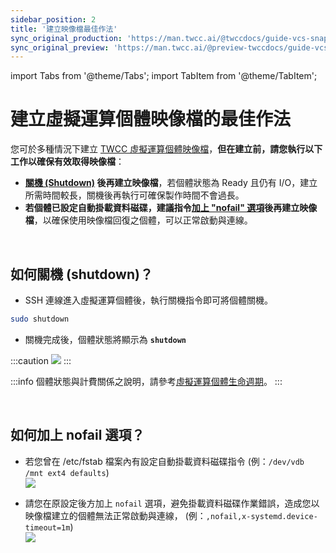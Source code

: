 ```yaml
---
sidebar_position: 2
title: '建立映像檔最佳作法'
sync_original_production: 'https://man.twcc.ai/@twccdocs/guide-vcs-snapshot-best-practice-zh'
sync_original_preview: 'https://man.twcc.ai/@preview-twccdocs/guide-vcs-snapshot-best-practice-zh'
---
```


import Tabs from '@theme/Tabs';
import TabItem from '@theme/TabItem';

# 建立虛擬運算個體映像檔的最佳作法

您可於多種情況下建立 [TWCC 虛擬運算個體映像檔](/user-guides/twcc/vcs/instances/details/create-image.md)，**但在建立前，請您執行以下工作以確保有效取得映像檔**：

- **[關機 (Shutdown)](#如何關機-shutdown) 後再建立映像檔**，若個體狀態為 Ready 且仍有 I/O，建立所需時間較長，關機後再執行可確保製作時間不會過長。
- **若個體已設定自動掛載資料磁碟，建議指令[加上 "nofail" 選項](#如何加上-nofail-選項)後再建立映像檔**，以確保使用映像檔回復之個體，可以正常啟動與連線。

<br/>


## 如何關機 (shutdown)？

- SSH 連線進入虛擬運算個體後，執行關機指令即可將個體關機。 

```bash
sudo shutdown
```

- 關機完成後，個體狀態將顯示為 **`shutdown`**

:::caution
![](https://cos.twcc.ai/SYS-MANUAL/uploads/upload_d0a1329d89f244dfca9d602ef826b0dd.png)
:::

:::info
個體狀態與計費關係之說明，請參考[<ins>虛擬運算個體生命週期</ins>](https://man.twcc.ai/@twccdocs/concept-vcs-lifecycle-en)。
:::

<br/>


## 如何加上 nofail 選項？

- 若您曾在 /etc/fstab 檔案內有設定自動掛載資料磁碟指令
(例：`/dev/vdb /mnt ext4 defaults`)<br/>
![](https://cos.twcc.ai/SYS-MANUAL/uploads/upload_09ddb7ad46cfae66dcb3fa7cb75244c0.png)

- 請您在原設定後方加上 `nofail` 選項，避免掛載資料磁碟作業錯誤，造成您以映像檔建立的個體無法正常啟動與連線，
(例：`,nofail,x-systemd.device-timeout=1m`)<br/>
![](https://cos.twcc.ai/SYS-MANUAL/uploads/upload_d82af67186cc021e21a4f4d59630cc4d.png)